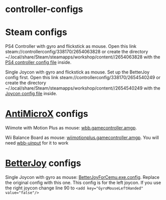 # controller-configs

# Steam configs
PS4 Controller with gyro and flickstick as mouse.
Open this link steam://controllerconfig/338170/2654063828 or create the directory ~/.local/share/Steam/steamapps/workshop/content/<your user id>/2654063828 with the [PS4 controller config file](1782857511233637843_legacy.bin) inside.

Single Joycon with gyro and flickstick as mouse. Set up the BetterJoy config first.
Open this link steam://controllerconfig/338170/2654540249 or create the directory ~/.local/share/Steam/steamapps/workshop/content/<your user id>/2654540249 with the [Joycon config file](1782857511235957837_legacy.bin) inside.


# [AntiMicroX](https://github.com/AntiMicroX/antimicrox) configs
Wiimote with Motion Plus as mouse: [wbb.gamecontroller.amgp](wbb.gamecontroller.amgp). 

Wii Balance Board as mouse: [wiimotionplus.gamecontroller.amgp](wiimotionplus.gamecontroller.amgp).
You will need [wbb-uinput](../../../wbb-uinput) for it to work

# [BetterJoy](https://github.com/Davidobot/BetterJoy) configs
Single Joycon with gyro as mouse: [BetterJoyForCemu.exe.config](BetterJoyForCemu.exe.config). Replace the original config with this one. This config is for the left joycon. If you use the right joycon change line 90 to `<add key="GyroMouseLeftHanded" value="false"/>`
